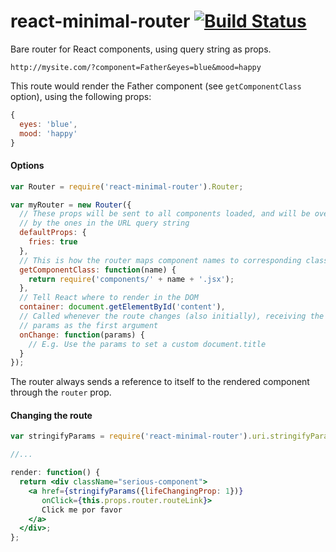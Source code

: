 # react-minimal-router [![Build Status](https://travis-ci.org/skidding/react-minimal-router.svg?branch=master)](https://travis-ci.org/skidding/react-minimal-router)
Bare router for React components, using query string as props.

```
http://mysite.com/?component=Father&eyes=blue&mood=happy
```

This route would render the Father component (see `getComponentClass` option),
using the following props:

```js
{
  eyes: 'blue',
  mood: 'happy'
}
```

#### Options

```js
var Router = require('react-minimal-router').Router;

var myRouter = new Router({
  // These props will be sent to all components loaded, and will be overridden
  // by the ones in the URL query string
  defaultProps: {
    fries: true
  },
  // This is how the router maps component names to corresponding classes
  getComponentClass: function(name) {
    return require('components/' + name + '.jsx');
  },
  // Tell React where to render in the DOM
  container: document.getElementById('content'),
  // Called whenever the route changes (also initially), receiving the parsed
  // params as the first argument
  onChange: function(params) {
    // E.g. Use the params to set a custom document.title
  }
});
```

The router always sends a reference to itself to the rendered component through
the `router` prop.

#### Changing the route

```jsx
var stringifyParams = require('react-minimal-router').uri.stringifyParams;

//...

render: function() {
  return <div className="serious-component">
    <a href={stringifyParams({lifeChangingProp: 1})}
       onClick={this.props.router.routeLink}>
       Click me por favor
    </a>
  </div>;
};
```
